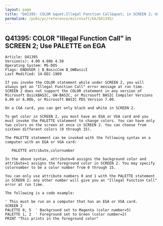 ```yaml
---
layout: page
title: "Q41395: COLOR &quot;Illegal Function Call&quot; in SCREEN 2; Use PALETTE on EGA"
permalink: /pubs/pc/reference/microsoft/kb/Q41395/
---
```


## Q41395: COLOR &quot;Illegal Function Call&quot; in SCREEN 2; Use PALETTE on EGA

	Article: Q41395
	Version(s): 4.00 4.00b 4.50
	Operating System: MS-DOS
	Flags: ENDUSER | B_BasicCom B_GWBasicI
	Last Modified: 14-DEC-1989
	
	If you invoke the COLOR statement while under SCREEN 2, you will
	always get an "Illegal Function Call" error message at run time.
	SCREEN 2 does not support the COLOR statement in any version of
	Microsoft QuickBASIC, GW-BASIC, or Microsoft BASIC Compiler Versions
	6.00 or 6.00b, or Microsoft BASIC PDS Version 7.00.
	
	On a CGA card, you can get only black and white in SCREEN 2.
	
	To get color in SCREEN 2, you must have an EGA or VGA card and you
	must invoke the PALETTE statement to change colors. You can have only
	two colors on the screen at once in SCREEN 2. You can choose from
	sixteen different colors (0 through 15).
	
	The PALETTE statement can be invoked with the following syntax on a
	computer with an EGA or VGA card:
	
	   PALETTE attribute,colornumber
	
	In the above syntax, attribute=0 assigns the background color and
	attribute=1 assigns the foreground color in SCREEN 2. You may specify
	colornumber to be a color number from 0 through 15.
	
	You can only use attribute numbers 0 and 1 with the PALETTE statement
	in SCREEN 2; any other number will give you an "Illegal Function Call"
	error at run time.
	
	The following is a code example:
	
	' This must be run on a computer that has an EGA or VGA card.
	SCREEN 2
	PALETTE 0, 5  ' Background set to Magenta (color number=5)
	PALETTE 1, 2  ' Foreground set to Green (color number=2)
	PRINT "This prints in the foreground color"
